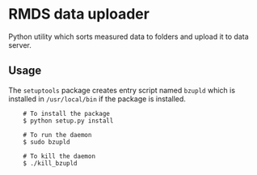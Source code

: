 RMDS data uploader
==================

Python utility which sorts measured data to folders and upload it to data
server. 


Usage
-----

The `setuptools` package creates entry script named `bzupld` which is installed
in `/usr/local/bin` if the package is installed.

        # To install the package
        $ python setup.py install
        
        # To run the daemon
        $ sudo bzupld
        
        # To kill the daemon
        $ ./kill_bzupld

